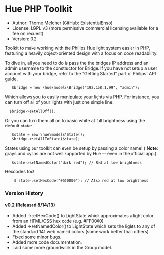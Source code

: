 Hue PHP Toolkit
=====================

* Author: Thorne Melcher (GitHub: ExistentialEnso)
* License: LGPL v3 (more permissive commercial licensing available for a fee on request)
* Version: 0.2

Toolkit to make working with the Philips Hue light system easier in PHP, featuring a heavily object-oriented design
with a focus on code readability.

To dive in, all you need to do is pass the the bridges IP address and an admin username to the constructor for Bridge.
If you have not setup a user account with your bridge, refer to the "Getting Started" part of Philips' API guide.

```
   $bridge = new \hue\models\Bridge("192.168.1.99", "admin");
```

Which allows you to easily manipulate your lights via PHP. For instance, you can turn off all of your lights with just
one simple line:

```
  $bridge->setAllOff();
```

Or you can turn them all on to basic white at full brightness using the default state:

```
   $state = new \hue\models\State();
   $bridge->setAllToState($state);
```

States using our toolkit can even be setup by passing a color name!
( **Note**: grays and cyans are not well supported by Hue -- even in the official app.)

```
   $state->setNamedColor("dark red"); // Red at low brightness
```

Hexcodes too!

```
    $ state->setHexCode("#550000"); // Also red at low brightness
```

### Version History

#### v0.2 (Released 8/14/13)
* Added ->setHexCode() to LightState which approximates a light color from an HTML/CSS hex code (e.g. #FF0000)
* Added ->setNamedColor() to LightState which sets the lights to any of the standard 141 web named colors (some work better than others)
* Fixed some minor bugs.
* Added more code documentation.
* Laid some more groundwork in the Group model.
